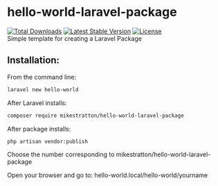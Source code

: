 # hello-world-laravel-package   
<a href="https://packagist.org/packages/mikestratton/hello-world-laravel-package"><img src="https://poser.pugx.org/mikestratton/hello-world-laravel-package/d/total.svg" alt="Total Downloads"></a>  <a href="https://packagist.org/packages/mikestratton/hello-world-laravel-package"><img src="https://poser.pugx.org/mikestratton/hello-world-laravel-package/v/stable.svg" alt="Latest Stable Version"></a>  <a href="https://packagist.org/packages/mikestratton/hello-world-laravel-package"><img src="https://poser.pugx.org/mikestratton/hello-world-laravel-package/license.svg" alt="License"></a>   
Simple template for creating a Laravel Package  

## Installation:  

From the command line: 
```bash
laravel new hello-world
```
After Laravel installs:  
```bash
composer require mikestratton/hello-world-laravel-package
```
After package installs:  
```bash
php artisan vendor:publish  
```

Choose the number corresponding to mikestratton/hello-world-laravel-package  

Open your browser and go to: hello-world.local/hello-world/yourname
